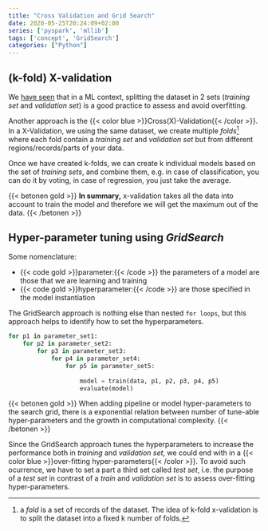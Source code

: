 ```yaml
---
title: "Cross Validation and Grid Search"
date: 2020-05-25T20:24:09+02:00
series: ['pyspark', 'mllib']
tags: ['concept', 'GridSearch']
categories: ["Python"]
---
```


## (k-fold) X-validation
We [have seen](/posts/python/pyspark/linear-regression-with-sparkml#splitting-training-validation) that in a ML context, splitting the dataset in 2 sets (_training set_ and _validation set_) is a good practice to assess and avoid overfitting.

Another approach is the {{< color blue >}}Cross(X)-Validation{{< /color >}}. In a X-Validation, we using the same dataset, we create multiple _folds_[^1] where each fold contain a _training set_ and _validation set_ but from different regions/records/parts of your data.

Once we have created k-folds, we can create k individual models based on the set of _training sets_, and combine them, e.g. in case of classification, you can do it by voting, in case of regression, you just take the average.

{{< betonen gold >}}
**In summary,** x-validation takes all the data into account to train the model and therefore we will get the maximum out of the data.
{{< /betonen >}}

## Hyper-parameter tuning using _GridSearch_

Some nomenclature:

- {{< code gold >}}parameter:{{< /code >}} the parameters of a model are those that we are learning and training
- {{< code gold >}}hyperparameter:{{< /code >}} are those specified in the model instantiation

The GridSearch approach is nothing else than nested `for loops`, but this approach helps to identify how to set the hyperparameters.

```python
for p1 in parameter_set1:
	for p2 in parameter_set2:
		for p3 in parameter_set3:
			for p4 in parameter_set4:
				for p5 in parameter_set5:
					
					model = train(data, p1, p2, p3, p4, p5)
					evaluate(model)
```
{{< betonen gold >}}
When adding pipeline or model hyper-parameters to the search grid, there is a exponential relation between number of tune-able hyper-parameters and the growth in computational complexity.
{{< /betonen >}}

Since the GridSearch approach tunes the hyperparameters to increase the performance both in _training_ and _validation set_, we could end with in a {{< color blue >}}over-fitting hyper-parameters{{< /color >}}. To avoid such ocurrence, we have to set a part a third set called _test set_, i.e. the purpose of a _test set_ in contrast of a _train_ and _validation set_ is to assess over-fitting hyper-parameters.

[^1]: a _fold_ is a set of records of the dataset. The idea of k-fold x-validation is to split the dataset into a fixed k number of folds.